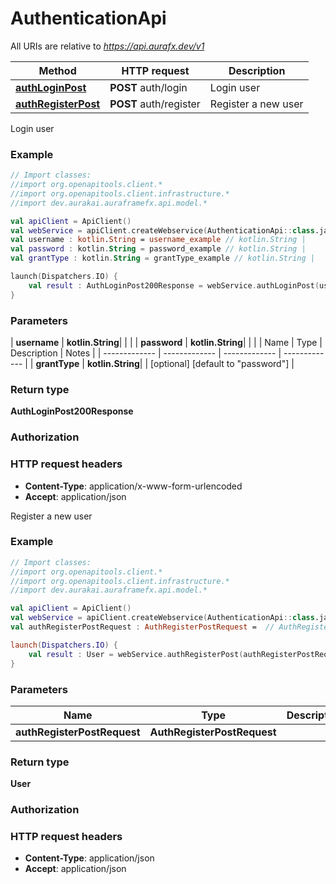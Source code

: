 # AuthenticationApi

All URIs are relative to *https://api.aurafx.dev/v1*

| Method | HTTP request | Description |
| ------------- | ------------- | ------------- |
| [**authLoginPost**](AuthenticationApi.md#authLoginPost) | **POST** auth/login | Login user |
| [**authRegisterPost**](AuthenticationApi.md#authRegisterPost) | **POST** auth/register | Register a new user |



Login user

### Example
```kotlin
// Import classes:
//import org.openapitools.client.*
//import org.openapitools.client.infrastructure.*
//import dev.aurakai.auraframefx.api.model.*

val apiClient = ApiClient()
val webService = apiClient.createWebservice(AuthenticationApi::class.java)
val username : kotlin.String = username_example // kotlin.String | 
val password : kotlin.String = password_example // kotlin.String | 
val grantType : kotlin.String = grantType_example // kotlin.String | 

launch(Dispatchers.IO) {
    val result : AuthLoginPost200Response = webService.authLoginPost(username, password, grantType)
}
```

### Parameters
| **username** | **kotlin.String**|  | |
| **password** | **kotlin.String**|  | |
| Name | Type | Description  | Notes |
| ------------- | ------------- | ------------- | ------------- |
| **grantType** | **kotlin.String**|  | [optional] [default to &quot;password&quot;] |

### Return type

**AuthLoginPost200Response**

### Authorization



### HTTP request headers

 - **Content-Type**: application/x-www-form-urlencoded
 - **Accept**: application/json


Register a new user

### Example
```kotlin
// Import classes:
//import org.openapitools.client.*
//import org.openapitools.client.infrastructure.*
//import dev.aurakai.auraframefx.api.model.*

val apiClient = ApiClient()
val webService = apiClient.createWebservice(AuthenticationApi::class.java)
val authRegisterPostRequest : AuthRegisterPostRequest =  // AuthRegisterPostRequest | 

launch(Dispatchers.IO) {
    val result : User = webService.authRegisterPost(authRegisterPostRequest)
}
```

### Parameters
| Name | Type | Description  | Notes |
| ------------- | ------------- | ------------- | ------------- |
| **authRegisterPostRequest** | **AuthRegisterPostRequest**|  | |

### Return type

**User**

### Authorization



### HTTP request headers

 - **Content-Type**: application/json
 - **Accept**: application/json


